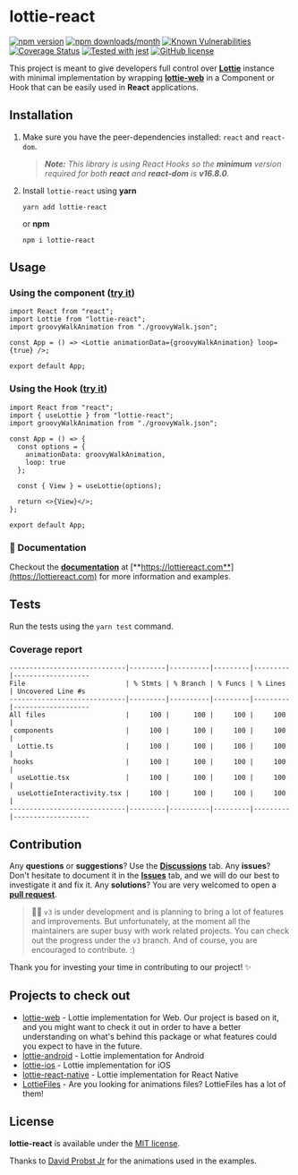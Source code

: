 # lottie-react

[![npm version](https://img.shields.io/npm/v/lottie-react)](https://www.npmjs.com/package/lottie-react) [![npm downloads/month](https://img.shields.io/npm/dm/lottie-react)](https://www.npmjs.com/package/lottie-react) [![Known Vulnerabilities](https://snyk.io/test/github/Gamote/lottie-react/badge.svg?targetFile=package.json)](https://snyk.io/test/github/Gamote/lottie-react?targetFile=package.json) [![Coverage Status](https://coveralls.io/repos/github/Gamote/lottie-react/badge.svg?branch=master)](https://coveralls.io/github/Gamote/lottie-react?branch=master) [![Tested with jest](https://img.shields.io/badge/tested_with-jest-99424f.svg)](https://github.com/facebook/jest) [![GitHub license](https://img.shields.io/badge/license-MIT-blue.svg)](https://github.com/Gamote/lottie-react/blob/master/LICENSE)

This project is meant to give developers full control over **[Lottie](https://airbnb.design/lottie/)** instance with minimal implementation by wrapping **[lottie-web](https://github.com/airbnb/lottie-web)** in a Component or Hook that can be easily used in **React** applications.

## Installation

1. Make sure you have the peer-dependencies installed: `react` and `react-dom`.

    > _**Note:** This library is using React Hooks so the **minimum** version required for both **react** and **react-dom** is **v16.8.0**._

2. Install `lottie-react` using **yarn**

    ```shell
    yarn add lottie-react
    ```
   
    or **npm**

    ```shell
    npm i lottie-react
    ```

## Usage

### Using the component ([try it](https://codesandbox.io/s/lottie-react-component-2k13t))

```tsx
import React from "react";
import Lottie from "lottie-react";
import groovyWalkAnimation from "./groovyWalk.json";

const App = () => <Lottie animationData={groovyWalkAnimation} loop={true} />;

export default App;
```

### Using the Hook ([try it](https://codesandbox.io/s/lottie-react-hook-13nio))

```tsx
import React from "react";
import { useLottie } from "lottie-react";
import groovyWalkAnimation from "./groovyWalk.json";

const App = () => {
  const options = {
    animationData: groovyWalkAnimation,
    loop: true
  };

  const { View } = useLottie(options);

  return <>{View}</>;
};

export default App;
```

### 📄 Documentation

Checkout the [**documentation**](https://lottiereact.com) at [**https://lottiereact.com**](https://lottiereact.com) for more information and examples.

## Tests

Run the tests using the `yarn test` command.

### Coverage report
```text
-----------------------------|---------|----------|---------|---------|-------------------
File                         | % Stmts | % Branch | % Funcs | % Lines | Uncovered Line #s 
-----------------------------|---------|----------|---------|---------|-------------------
All files                    |     100 |      100 |     100 |     100 |                   
 components                  |     100 |      100 |     100 |     100 |                   
  Lottie.ts                  |     100 |      100 |     100 |     100 |                   
 hooks                       |     100 |      100 |     100 |     100 |                   
  useLottie.tsx              |     100 |      100 |     100 |     100 |                   
  useLottieInteractivity.tsx |     100 |      100 |     100 |     100 |                   
-----------------------------|---------|----------|---------|---------|-------------------
```

## Contribution

Any **questions** or **suggestions**? Use the [**Discussions**](https://github.com/github/docs/discussions) tab. Any **issues**? Don't hesitate to document it in the [**Issues**](https://github.com/Gamote/lottie-react/issues) tab, and we will do our best to investigate it and fix it. Any **solutions**? You are very welcomed to open a [**pull request**](https://github.com/Gamote/lottie-react/pulls).

> 👩‍💻 `v3` is under development and is planning to bring a lot of features and improvements. But unfortunately, at the moment all the maintainers are super busy with work related projects. You can check out the progress under the `v3` branch. And of course, you are encouraged to contribute. :)

Thank you for investing your time in contributing to our project! ✨

## Projects to check out

- [lottie-web](https://github.com/airbnb/lottie-web) - Lottie implementation for Web. Our project is based on it, and you might want to check it out in order to have a better understanding on what's behind this package or what features could you expect to have in the future.
- [lottie-android](https://github.com/airbnb/lottie-android) - Lottie implementation for Android
- [lottie-ios](https://github.com/airbnb/lottie-ios) - Lottie implementation for iOS
- [lottie-react-native](https://github.com/react-native-community/lottie-react-native) - Lottie implementation for React Native
- [LottieFiles](https://lottiefiles.com/) - Are you looking for animations files? LottieFiles has a lot of them!

## License

**lottie-react** is available under the [MIT license](https://github.com/Gamote/lottie-react/blob/main/LICENSE).

Thanks to [David Probst Jr](https://lottiefiles.com/davidprobstjr) for the animations used in the examples.
